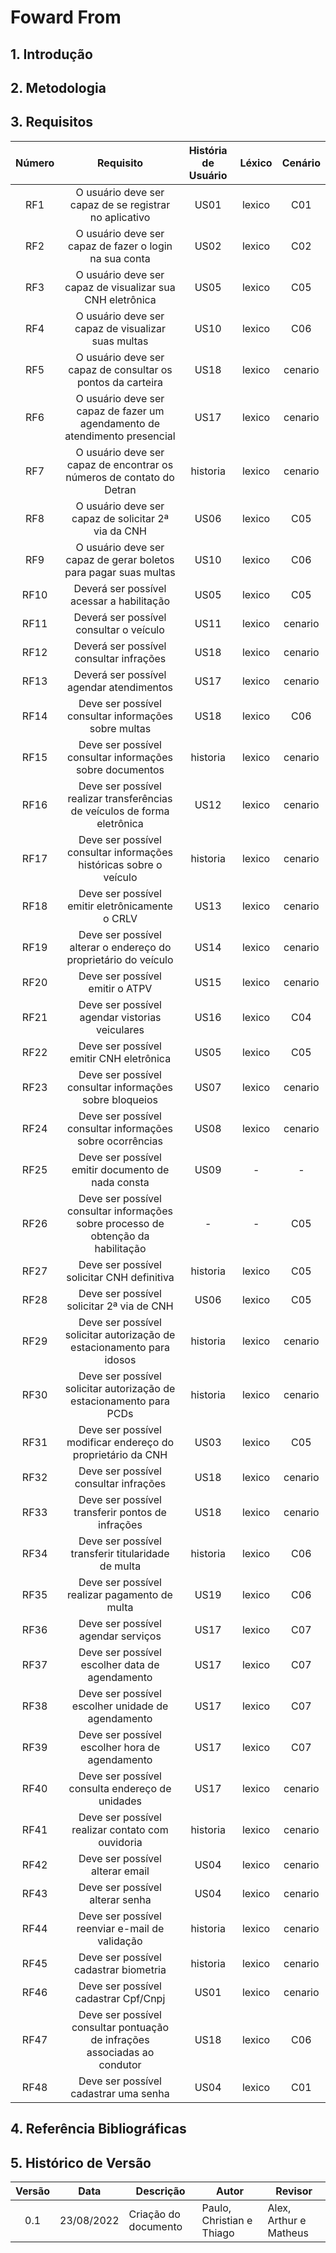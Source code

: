 # Foward From

## 1. Introdução

## 2. Metodologia

## 3. Requisitos

| Número | Requisito | História de Usuário | Léxico | Cenário
|:-:|:-:|:-:|:-:|:-:|
| RF1 |O usuário deve ser capaz de se registrar no aplicativo                              | US01 | lexico | C01  |
| RF2 |O usuário deve ser capaz de fazer o login na sua conta                              | US02 | lexico | C02  |
| RF3 |O usuário deve ser capaz de visualizar sua CNH eletrônica                           | US05 | lexico | C05  |
| RF4 |O usuário deve ser capaz de visualizar suas multas                                  | US10 | lexico | C06  |
| RF5 |O usuário deve ser capaz de consultar os pontos da carteira                         | US18 | lexico | cenario  |
| RF6 |O usuário deve ser capaz de fazer um agendamento de atendimento presencial          | US17 | lexico | cenario  |
| RF7 |O usuário deve ser capaz de encontrar os números de contato do Detran               | historia | lexico | cenario  |
| RF8 |O usuário deve ser capaz de solicitar 2ª via da CNH                                 | US06 | lexico | C05  |
| RF9 |O usuário deve ser capaz de gerar boletos para pagar suas multas                    | US10 | lexico | C06  |
| RF10 |Deverá ser possível acessar a habilitação	                                       | US05 | lexico | C05  |
| RF11 |Deverá ser possível consultar o veículo                                            | US11 | lexico | cenario  |
| RF12 |Deverá ser possível consultar infrações                                            | US18 | lexico | cenario  |
| RF13 |Deverá ser possível agendar atendimentos                                           | US17 | lexico | cenario  |
| RF14 |Deve ser possível consultar informações sobre multas                               | US18 | lexico | C06  |
| RF15 |Deve ser possível consultar informações sobre documentos                           | historia | lexico | cenario  |
| RF16 |Deve ser possível realizar transferências de veículos de forma eletrônica          | US12 | lexico | cenario  |
| RF17 |Deve ser possível consultar informações históricas sobre o veículo                 | historia | lexico | cenario  |
| RF18 |Deve ser possível emitir eletrônicamente o CRLV                                    | US13 | lexico | cenario  |
| RF19 |Deve ser possível alterar o endereço do proprietário do veículo                    | US14 | lexico | cenario  |
| RF20 |Deve ser possível emitir o ATPV                                                    | US15 | lexico | cenario  |
| RF21 |Deve ser possível agendar vistorias veiculares                                     | US16 | lexico | C04  |
| RF22 |Deve ser possível emitir CNH eletrônica                                            | US05 | lexico | C05  |
| RF23 |Deve ser possível consultar informações sobre bloqueios                            | US07 | lexico | cenario  |
| RF24 |Deve ser possível consultar informações sobre ocorrências                          | US08 | lexico | cenario  |
| RF25 |Deve ser possível emitir documento de nada consta                                  | US09 | - | -  |
| RF26 |Deve ser possível consultar informações sobre processo de obtenção da habilitação  | - | - | C05  |
| RF27 |Deve ser possível solicitar CNH definitiva                                         | historia | lexico | C05  |
| RF28 |Deve ser possível solicitar 2ª via de CNH                                          | US06  | lexico | C05  |
| RF29 |Deve ser possível solicitar autorização de estacionamento para idosos              | historia | lexico | cenario  |
| RF30 |Deve ser possível solicitar autorização de estacionamento para PCDs                | historia | lexico | cenario  |
| RF31 |Deve ser possível modificar endereço do proprietário da CNH                        | US03 | lexico | C05  |
| RF32 |Deve ser possível consultar infrações                                              | US18 | lexico | cenario  |
| RF33 |Deve ser possível transferir pontos de infrações                                   | US18 | lexico | cenario  |
| RF34 |Deve ser possível transferir titularidade de multa                                 | historia | lexico | C06  |
| RF35 |Deve ser possível realizar pagamento de multa                                      | US19 | lexico | C06  |
| RF36 |Deve ser possível agendar serviços                                                 | US17 | lexico | C07  |
| RF37 |Deve ser possível escolher data de agendamento                                     | US17 | lexico | C07  |
| RF38 |Deve ser possível escolher unidade de agendamento                                  | US17 | lexico | C07  |
| RF39 |Deve ser possível escolher hora de agendamento                                     | US17 | lexico | C07  |
| RF40 |Deve ser possível consulta endereço de unidades                                    | US17 | lexico | cenario  |
| RF41 |Deve ser possível realizar contato com ouvidoria                                   | historia | lexico | cenario  |
| RF42 |Deve ser possível alterar email                                                    | US04 | lexico | cenario  |
| RF43 |Deve ser possível alterar senha                                                    | US04 | lexico | cenario  |
| RF44 |Deve ser possível reenviar e-mail de validação                                     | historia | lexico | cenario  |
| RF45 |Deve ser possível cadastrar biometria                                              | historia | lexico | cenario  |
| RF46 |Deve ser possível cadastrar Cpf/Cnpj                                               | US01 | lexico | cenario  |
| RF47 |Deve ser possível consultar pontuação de infrações associadas ao condutor          | US18 | lexico | C06  |
| RF48 |Deve ser possível cadastrar uma senha                                              | US04 | lexico | C01  |



## 4. Referência Bibliográficas

## 5. Histórico de Versão

| Versão | Data       | Descrição            | Autor                     | Revisor                |
|:------:|------------|----------------------|---------------------------|------------------------|
|  0.1   | 23/08/2022 | Criação do documento | Paulo, Christian e Thiago | Alex, Arthur e Matheus |
